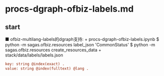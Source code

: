 # procs-dgraph-ofbiz-labels.md
## start
■ ofbiz-multilang-labels的dgraph支持:
    + procs-dgraph-ofbiz-labels.ipynb
    $ python -m sagas.ofbiz.resources label_json 'CommonStatus'
    $ python -m sagas.ofbiz.resources create_resources_data
        + stack/data/labels/labels.json


```ini
key: string @index(exact) .
value: string @index(fulltext) @lang .
```

